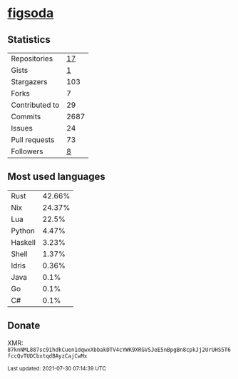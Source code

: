 
# [figsoda](https://github.com/figsoda)


## Statistics

<table>
  <tr>
    <td>Repositories</td>
    <td><a href="https://github.com/figsoda?tab=repositories">
      17
    </a></td>
  </tr>
  <tr>
    <td>Gists</td>
    <td><a href="https://gist.github.com/figsoda">
      1
    </a></td>
  </tr>
  <tr>
    <td>Stargazers</td>
    <td>103</td>
  </tr>
  <tr>
    <td>Forks</td>
    <td>7</td>
  </tr>
  <tr>
    <td>Contributed to</td>
    <td>29</td>
  </tr>
  <tr>
    <td>Commits</td>
    <td>2687</td>
  </tr>
  <tr>
    <td>Issues</td>
    <td>24</td>
  </tr>
  <tr>
    <td>Pull requests</td>
    <td>73</td>
  </tr>
  <tr>
    <td>Followers</td>
    <td><a href="https://github.com/figsoda?tab=followers">
      8
    </a></td>
  </tr>
</table>


## Most used languages

<table>
<tr><td>Rust</td><td>42.66%</td></tr><tr><td>Nix</td><td>24.37%</td></tr><tr><td>Lua</td><td>22.5%</td></tr><tr><td>Python</td><td>4.47%</td></tr><tr><td>Haskell</td><td>3.23%</td></tr><tr><td>Shell</td><td>1.37%</td></tr><tr><td>Idris</td><td>0.36%</td></tr><tr><td>Java</td><td>0.1%</td></tr><tr><td>Go</td><td>0.1%</td></tr><tr><td>C#</td><td>0.1%</td></tr>
</table>


## Donate

XMR: `87knNML887sc91hdkCuen1dqwxXbbakDTV4cYWK9XRGVSJeE5nBpgBn8cpkJj2UrUHS5T6fccQvTUDCbxtqdBAyzCajCwMx`


<sub>Last updated: 2021-07-30 07:14:39 UTC</sub>
